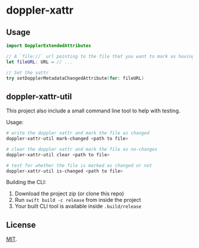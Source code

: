 # doppler-xattr

## Usage

```swift
import DopplerExtendedAttributes

// A `file://` url pointing to the file that you want to mark as having updates
let fileURL: URL = // ...

// Set the xattr
try setDopplerMetadataChangedAttribute(for: fileURL)
```

## doppler-xattr-util

This project also include a small command line tool to help with testing.

Usage:

```bash
# write the doppler xattr and mark the file as changed
doppler-xattr-util mark-changed <path to file>

# clear the doppler xattr and mark the file as no-changes
doppler-xattr-util clear <path to file>

# test for whether the file is marked as changed or not
doppler-xattr-util is-changed <path to file>
```

Building the CLI:

1. Download the project zip (or clone this repo)
2. Run `swift build -c release` from inside the project
3. Your built CLI tool is available inside `.build/release`

## License

[MIT](/LICENSE).
